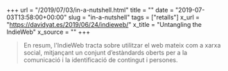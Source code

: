+++
url = "/2019/07/03/in-a-nutshell.html"
title = ""
date = "2019-07-03T13:58:00+00:00"
slug = "in-a-nutshell"
tags = ["retalls"]
x_url = "https://davidyat.es/2019/06/24/indieweb/"
x_title = "Untangling the IndieWeb"
x_source = ""
+++


> En resum, l'IndieWeb tracta sobre utilitzar el web mateix com a xarxa social, mitjançant un conjunt d’estàndards oberts per a la comunicació i la identificació de contingut i persones.
